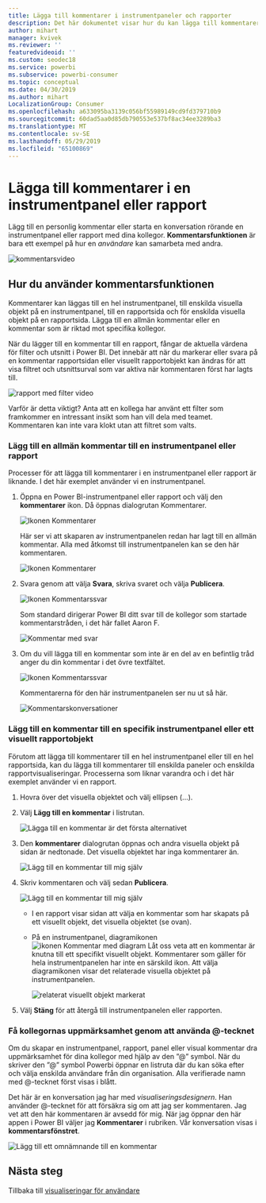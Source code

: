 ```yaml
---
title: Lägga till kommentarer i instrumentpaneler och rapporter
description: Det här dokumentet visar hur du kan lägga till kommentarer i en instrumentpanel, rapporten eller visualiseringen och hur du använder kommentarer för att prata med medarbetare.
author: mihart
manager: kvivek
ms.reviewer: ''
featuredvideoid: ''
ms.custom: seodec18
ms.service: powerbi
ms.subservice: powerbi-consumer
ms.topic: conceptual
ms.date: 04/30/2019
ms.author: mihart
LocalizationGroup: Consumer
ms.openlocfilehash: a633095ba3139c056bf55989149cd9fd379710b9
ms.sourcegitcommit: 60dad5aa0d85db790553e537bf8ac34ee3289ba3
ms.translationtype: MT
ms.contentlocale: sv-SE
ms.lasthandoff: 05/29/2019
ms.locfileid: "65100869"
---
```

# <a name="add-comments-to-a-dashboard-or-report"></a>Lägga till kommentarer i en instrumentpanel eller rapport
Lägg till en personlig kommentar eller starta en konversation rörande en instrumentpanel eller rapport med dina kollegor. **Kommentarsfunktionen** är bara ett exempel på hur en *användare* kan samarbeta med andra. 

![kommentarsvideo](media/end-user-comment/comment.gif)

## <a name="how-to-use-the-comments-feature"></a>Hur du använder kommentarsfunktionen
Kommentarer kan läggas till en hel instrumentpanel, till enskilda visuella objekt på en instrumentpanel, till en rapportsida och för enskilda visuella objekt på en rapportsida. Lägga till en allmän kommentar eller en kommentar som är riktad mot specifika kollegor.  

När du lägger till en kommentar till en rapport, fångar de aktuella värdena för filter och utsnitt i Power BI. Det innebär att när du markerar eller svara på en kommentar rapportsidan eller visuellt rapportobjekt kan ändras för att visa filtret och utsnittsurval som var aktiva när kommentaren först har lagts till.  

![rapport med filter video](media/end-user-comment/comment-reports-with-filters/comment-reports-with-filters.gif)

Varför är detta viktigt? Anta att en kollega har använt ett filter som framkommer en intressant insikt som han vill dela med teamet. Kommentaren kan inte vara klokt utan att filtret som valts. 

### <a name="add-a-general-comment-to-a-dashboard-or-report"></a>Lägg till en allmän kommentar till en instrumentpanel eller rapport
Processer för att lägga till kommentarer i en instrumentpanel eller rapport är liknande. I det här exemplet använder vi en instrumentpanel. 

1. Öppna en Power BI-instrumentpanel eller rapport och välj den **kommentarer** ikon. Då öppnas dialogrutan Kommentarer.

    ![Ikonen Kommentarer](media/end-user-comment/power-bi-comment-icon.png)

    Här ser vi att skaparen av instrumentpanelen redan har lagt till en allmän kommentar.  Alla med åtkomst till instrumentpanelen kan se den här kommentaren.

    ![Ikonen Kommentarer](media/end-user-comment/power-bi-dash-comment.png)

2. Svara genom att välja **Svara**, skriva svaret och välja **Publicera**.  

    ![Ikonen Kommentarssvar](media/end-user-comment/power-bi-comment-reply.png)

    Som standard dirigerar Power BI ditt svar till de kollegor som startade kommentarstråden, i det här fallet Aaron F. 

    ![Kommentar med svar](media/end-user-comment/power-bi-response.png)

 3. Om du vill lägga till en kommentar som inte är en del av en befintlig tråd anger du din kommentar i det övre textfältet.

    ![Ikonen Kommentarssvar](media/end-user-comment/power-bi-new-comment.png)

    Kommentarerna för den här instrumentpanelen ser nu ut så här.

    ![Kommentarskonversationer](media/end-user-comment/power-bi-comment-conversation.png)

### <a name="add-a-comment-to-a-specific-dashboard-or-report-visual"></a>Lägg till en kommentar till en specifik instrumentpanel eller ett visuellt rapportobjekt
Förutom att lägga till kommentarer till en hel instrumentpanel eller till en hel rapportsida, kan du lägga till kommentarer till enskilda paneler och enskilda rapportvisualiseringar. Processerna som liknar varandra och i det här exemplet använder vi en rapport.

1. Hovra över det visuella objektet och välj ellipsen (...).    
2. Välj **Lägg till en kommentar** i listrutan.

    ![Lägga till en kommentar är det första alternativet](media/end-user-comment/power-bi-comment-report.png)  

3.  Den **kommentarer** dialogrutan öppnas och andra visuella objekt på sidan är nedtonade. Det visuella objektet har inga kommentarer än. 

    ![Lägg till en kommentar till mig själv](media/end-user-comment/power-bi-comment-bar.png)  

4. Skriv kommentaren och välj sedan **Publicera**.

    ![Lägg till en kommentar till mig själv](media/end-user-comment/power-bi-comment-june.png)  

    - I en rapport visar sidan att välja en kommentar som har skapats på ett visuellt objekt, det visuella objektet (se ovan).

    - På en instrumentpanel, diagramikonen ![ikonen Kommentar med diagram](media/end-user-comment/power-bi-comment-chart-icon.png) Låt oss veta att en kommentar är knutna till ett specifikt visuellt objekt. Kommentarer som gäller för hela instrumentpanelen har inte en särskild ikon. Att välja diagramikonen visar det relaterade visuella objektet på instrumentpanelen.

        ![relaterat visuellt objekt markerat](media/end-user-comment/power-bi-comment-highlight2.png)

5. Välj **Stäng** för att återgå till instrumentpanelen eller rapporten.

### <a name="get-your-colleagues-attention-by-using-the--sign"></a>Få kollegornas uppmärksamhet genom att använda @-tecknet
Om du skapar en instrumentpanel, rapport, panel eller visual kommentar dra uppmärksamhet för dina kollegor med hjälp av den ”\@” symbol.  När du skriver den ”\@” symbol Powerbi öppnar en listruta där du kan söka efter och välja enskilda användare från din organisation. Alla verifierade namn med \@-tecknet först visas i blått. 

Det här är en konversation jag har med *visualiseringsdesignern*. Han använder @-tecknet för att försäkra sig om att jag ser kommentaren. Jag vet att den här kommentaren är avsedd för mig. När jag öppnar den här appen i Power BI väljer jag **Kommentarer** i rubriken. Vår konversation visas i **kommentarsfönstret**.

![Lägg till ett omnämnande till en kommentar](media/end-user-comment/power-bi-comment-convo.png)  



## <a name="next-steps"></a>Nästa steg
Tillbaka till [visualiseringar för användare](end-user-visualizations.md)    
<!--[Select a visualization to open a report](end-user-open-report.md)-->
